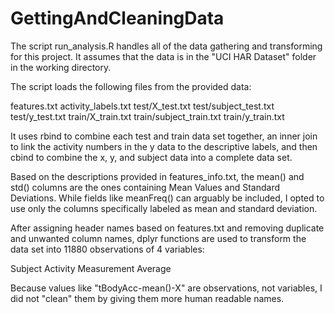 # GettingAndCleaningData

The script run_analysis.R handles all of the data gathering and transforming for this project.  It assumes that the data is in the "UCI HAR Dataset" folder in the working directory.

The script loads the following files from the provided data:

features.txt
activity_labels.txt
test/X_test.txt
test/subject_test.txt
test/y_test.txt
train/X_train.txt
train/subject_train.txt
train/y_train.txt

It uses rbind to combine each test and train data set together, an inner join to link the activity numbers in the y data to the descriptive labels, and then cbind to combine the x, y, and subject data into a complete data set.

Based on the descriptions provided in features_info.txt, the mean() and std() columns are the ones containing Mean Values and Standard Deviations.  While fields like meanFreq() can arguably be included, I opted to use only the columns specifically labeled as mean and standard deviation.

After assigning header names based on features.txt and removing duplicate and unwanted column names, dplyr functions are used to transform the data set into 11880 observations of 4 variables:

Subject
Activity
Measurement
Average

Because values like "tBodyAcc-mean()-X" are observations, not variables, I did not "clean" them by giving them more human readable names.
